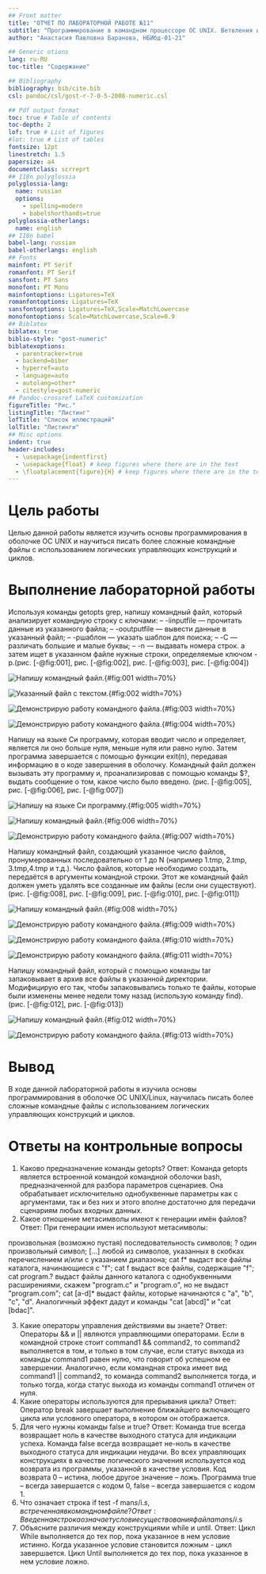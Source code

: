 ```yaml
---
## Front matter
title: "ОТЧЕТ ПО ЛАБОРАТОРНОЙ РАБОТЕ №11"
subtitle: "Программирование в командном процессоре ОС UNIX. Ветвления и циклы"
author: "Анастасия Павловна Баранова, НБИбд-01-21"

## Generic otions
lang: ru-RU
toc-title: "Содержание"

## Bibliography
bibliography: bib/cite.bib
csl: pandoc/csl/gost-r-7-0-5-2008-numeric.csl

## Pdf output format
toc: true # Table of contents
toc-depth: 2
lof: true # List of figures
#lot: true # List of tables
fontsize: 12pt
linestretch: 1.5
papersize: a4
documentclass: scrreprt
## I18n polyglossia
polyglossia-lang:
  name: russian
  options:
	- spelling=modern
	- babelshorthands=true
polyglossia-otherlangs:
  name: english
## I18n babel
babel-lang: russian
babel-otherlangs: english
## Fonts
mainfont: PT Serif
romanfont: PT Serif
sansfont: PT Sans
monofont: PT Mono
mainfontoptions: Ligatures=TeX
romanfontoptions: Ligatures=TeX
sansfontoptions: Ligatures=TeX,Scale=MatchLowercase
monofontoptions: Scale=MatchLowercase,Scale=0.9
## Biblatex
biblatex: true
biblio-style: "gost-numeric"
biblatexoptions:
  - parentracker=true
  - backend=biber
  - hyperref=auto
  - language=auto
  - autolang=other*
  - citestyle=gost-numeric
## Pandoc-crossref LaTeX customization
figureTitle: "Рис."
listingTitle: "Листинг"
lofTitle: "Список иллюстраций"
lolTitle: "Листинги"
## Misc options
indent: true
header-includes:
  - \usepackage{indentfirst}
  - \usepackage{float} # keep figures where there are in the text
  - \floatplacement{figure}{H} # keep figures where there are in the text
---
```


# Цель работы

Целью данной работы является изучить основы программирования в оболочке ОС UNIX и научиться писать более сложные командные файлы с использованием логических управляющих конструкций и циклов.

# Выполнение лабораторной работы

Используя команды getopts grep, напишу командный файл, который анализирует
командную строку с ключами:
– -iinputfile — прочитать данные из указанного файла;
– -ooutputfile — вывести данные в указанный файл;
– -pшаблон — указать шаблон для поиска;
– -C — различать большие и малые буквы;
– -n — выдавать номера строк.
а затем ищет в указанном файле нужные строки, определяемые ключом -p.(рис. [-@fig:001], рис. [-@fig:002], рис. [-@fig:003], рис. [-@fig:004])

![Напишу командный файл.](image/11_1.png){#fig:001 width=70%}

![Указанный файл с текстом.](image/11_2.png){#fig:002 width=70%}

![Демонстрирую работу командного файла.](image/11_3.png){#fig:003 width=70%}

![Демонстрирую работу командного файла.](image/11_4.png){#fig:004 width=70%}

Напишу на языке Си программу, которая вводит число и определяет, является ли оно больше нуля, меньше нуля или равно нулю. Затем программа завершается с помощью функции exit(n), передавая информацию в о коде завершения в оболочку. Командный файл должен вызывать эту программу и, проанализировав с помощью команды $?, выдать сообщение о том, какое число было введено. (рис. [-@fig:005], рис. [-@fig:006], рис. [-@fig:007])

![Напишу на языке Си программу.](image/11_5.png){#fig:005 width=70%}

![Напишу командный файл.](image/11_6.png){#fig:006 width=70%}

![Демонстрирую работу командного файла.](image/11_7.png){#fig:007 width=70%}

Напишу командный файл, создающий указанное число файлов, пронумерованных последовательно от 1 до N (например 1.tmp, 2.tmp, 3.tmp,4.tmp и т.д.). Число файлов, которые необходимо создать, передаётся в аргументы командной строки. Этот же командный файл должен уметь удалять все созданные им файлы (если они существуют). (рис. [-@fig:008], рис. [-@fig:009], рис. [-@fig:010], рис. [-@fig:011])

![Напишу командный файл.](image/11_8.png){#fig:008 width=70%}

![Демонстрирую работу командного файла.](image/11_9.png){#fig:009 width=70%}

![Демонстрирую работу командного файла.](image/11_10.png){#fig:010 width=70%}

![Демонстрирую работу командного файла.](image/11_11.png){#fig:011 width=70%}

Напишу командный файл, который с помощью команды tar запаковывает в архив
все файлы в указанной директории. Модифицирую его так, чтобы запаковывались
только те файлы, которые были изменены менее недели тому назад (использую
команду find). (рис. [-@fig:012], рис. [-@fig:013])

![Напишу командный файл.](image/11_12.png){#fig:012 width=70%}

![Демонстрирую работу командного файла.](image/11_13.png){#fig:013 width=70%}

# Вывод

В ходе данной лабораторной работы я изучила основы программирования в оболочке ОС UNIX/Linux, научилась писать более сложные командные файлы с использованием логических управляющих конструкций и циклов.

# Ответы на контрольные вопросы

1. Каково предназначение команды getopts?
  Ответ: Команда getopts является встроенной командой командной оболочки bash, предназначенной для разбора параметров сценариев. Она обрабатывает исключительно однобуквенные параметры как с аргументами, так и без них и этого вполне достаточно для передачи сценариям любых входных данных.
2. Какое отношение метасимволы имеют к генерации имён файлов?
  Ответ: При генерации имен используют метасимволы:

  произвольная (возможно пустая) последовательность символов; ? один произвольный символ; [...] любой из символов, указанных в скобках перечислением и/или с указанием диапазона; cat f* выдаст все файлы каталога, начинающиеся с "f"; cat f выдаст все файлы, содержащие "f"; cat program.? выдаст файлы данного каталога с однобуквенными расширениями, скажем "program.c" и "program.o", но не выдаст "program.com"; cat [a-d]* выдаст файлы, которые начинаются с "a", "b", "c", "d". Аналогичный эффект дадут и команды "cat [abcd]" и "cat [bdac]".

3. Какие операторы управления действиями вы знаете?
  Ответ: Операторы && и || являются управляющими операторами. Если в командной строке стоит command1 && command2, то command2 выполняется в том, и только в том случае, если статус выхода из команды command1 равен нулю, что говорит об успешном ее завершении. Аналогично, если командная строка имеет вид command1 || command2, то команда command2 выполняется тогда, и только тогда, когда статус выхода из команды command1 отличен от нуля.
4. Какие операторы используются для прерывания цикла?
  Ответ: Оператор break завершает выполнение ближайшего включающего цикла или условного оператора, в котором он отображается.
5. Для чего нужны команды false и true?
  Ответ: Команда true всегда возвращает ноль в качестве выходного статуса для индикации успеха. Команда false всегда возвращает не-ноль в качестве выходного статуса для индикации неудачи. Во всех управляющих конструкциях в качестве логического значения используется код возврата из программы, указанной в качестве условия. Код возврата 0 – истина, любое другое значение – ложь. Программа true – всегда завершается с кодом 0, false – всегда завершается с кодом 1.
6. Что означает строка if test -f man$s/$i.$s, встреченная в командном файле?
  Ответ: Введенная строка означает условие существования файла man$s/$i.$s
7. Объясните различия между конструкциями while и until.
  Ответ: Цикл While выполняется до тех пор, пока указанное в нем условие истинно. Когда указанное условие становится ложным - цикл завершается. Цикл Until выполняется до тех пор, пока указанное в нем условие ложно.